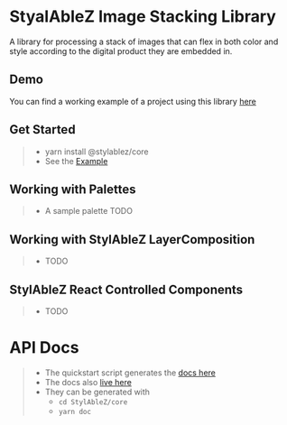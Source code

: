 # StyalAbleZ Image Stacking Library

A library for processing a stack of images that can flex in both color and style according to the digital product they are embedded in.

## Demo
You can find a working example of a project using this library [here](https://joshuaedeford.github.io/StylAbleZ/examples/dnd/build/)

## Get Started

> * yarn install @stylablez/core
> * See the [Example](core/README.md)


## Working with Palettes
> * A sample palette TODO

## Working with StylAbleZ LayerComposition
> * TODO

## StylAbleZ React Controlled Components
> * TODO


# API Docs
> * The quickstart script generates the  [docs here](./core/docs/@stylizablez/core/0.1.0/index.html)
> * The docs also [live here](https://joshuaedeford.github>io/StylAbleZ/core/docs/@stylizablez/core/0.1.0/index.html) 
> * They can be generated with
>   * `cd StylAbleZ/core`
>   * `yarn doc`
